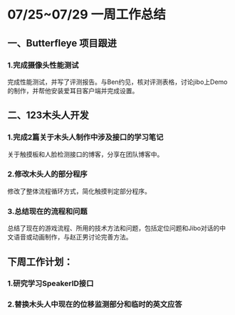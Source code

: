 # 07/25~07/29 一周工作总结

## 一、Butterfleye 项目跟进

### 1.完成摄像头性能测试
完成性能测试，并写了评测报告。与Ben约见，核对评测表格，讨论jibo上Demo的制作，并帮他安装爱耳目客户端并完成设置。

## 二、123木头人开发

### 1.完成2篇关于木头人制作中涉及接口的学习笔记
关于触摸板和人脸检测接口的博客，分享在团队博客中。

### 2.修改木头人的部分程序
修改了整体流程循环方式，简化触摸判定部分程序。

### 3.总结现在的流程和问题
总结了现在的游戏流程、所用的技术方法和问题，包括定位问题和Jibo对话的中文语音或动画制作，与赵正男讨论完善方法。

## 下周工作计划：
### 1.研究学习SpeakerID接口
### 2.替换木头人中现在的位移监测部分和临时的英文应答
